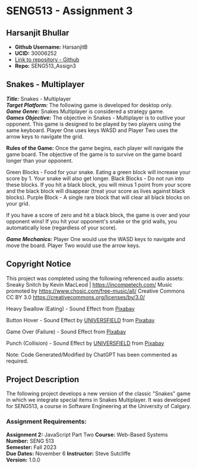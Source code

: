 # SENG513 - Assignment 3

## Harsanjit Bhullar

- **Github Username:** HarsanjitB
- **UCID:** 30006252
- [Link to repository - Github](https://github.com/HarsanjitB/SENG513_Assign2)
- **Repo:** SENG513_Assign3
## Snakes - Multiplayer
***Title:*** Snakes - Multiplayer \
***Target Platform:*** The following game is developed for desktop only. \
***Game Genre:*** Snakes Multiplayer is considered a strategy game. \
***Games Objective:*** The objective in Snakes - Multiplayer is to outlive your opponent. This game is designed to be played by two players using the same keyboard. Player One uses keys WASD and Player Two uses the arrow keys to navigate the grid. 

****Rules of the Game:**** Once the game begins, each player will navigate the game board. The objective of the game is to survive on the game board longer than your opponent. 

Green Blocks - Food for your snake. Eating a green block will increase your score by 1. Your snake will also get longer. 
Black Blocks - Do not run into these blocks. If you hit a black block, you will minus 1 point from your score and the black block will disappear (treat your score as lives against black blocks).
Purple Block - A single rare block that will clear all black blocks on your grid. 

If you have a score of zero and hit a black block, the game is over and your opponent wins! If you hit your opponent's snake or the grid walls, you automatically lose (regardless of your score).

***Game Mechanics:*** Player One would use the WASD keys to navigate and move the board. Player Two would use the arrow keys. 

## Copyright Notice

This project was completed using the following referenced audio assets:
Sneaky Snitch by Kevin MacLeod | https://incompetech.com/
Music promoted by https://www.chosic.com/free-music/all/
Creative Commons CC BY 3.0
https://creativecommons.org/licenses/by/3.0/
 
Heavy Swallow (Eating) - Sound Effect from <a href="https://pixabay.com/sound-effects/?utm_source=link-attribution&utm_medium=referral&utm_campaign=music&utm_content=14682">Pixabay</a>

Button Hover - Sound Effect by <a href="https://pixabay.com/users/universfield-28281460/?utm_source=link-attribution&utm_medium=referral&utm_campaign=music&utm_content=124476">UNIVERSFIELD</a> from <a href="https://pixabay.com/sound-effects//?utm_source=link-attribution&utm_medium=referral&utm_campaign=music&utm_content=124476">Pixabay</a>

Game Over (Failure) - Sound Effect from <a href="https://pixabay.com/sound-effects/?utm_source=link-attribution&utm_medium=referral&utm_campaign=music&utm_content=7184">Pixabay</a>

Punch (Collision) - Sound Effect by <a href="https://pixabay.com/users/universfield-28281460/?utm_source=link-attribution&utm_medium=referral&utm_campaign=music&utm_content=140236">UNIVERSFIELD</a> from <a href="https://pixabay.com/sound-effects//?utm_source=link-attribution&utm_medium=referral&utm_campaign=music&utm_content=140236">Pixabay</a>

Note: Code Generated/Modified by ChatGPT has been commented as required. 

## Project Description

The following project develops a new version of the classic "Snakes" game in which we integrate special items in Snakes Multiplayer. It was developed for SENG513, a course in Software Engineering at the University of Calgary.

### Assignment Requirements:

**Assignment 2:** JavaScript Part Two
**Course:** Web-Based Systems  
**Number:** SENG 513  
**Semester:** Fall 2023  
**Due Dates:** November 6 
**Instructor:** Steve Sutcliffe <steve dot sutcliffe at ucalgary dot ca>  
**Version:** 1.0.0